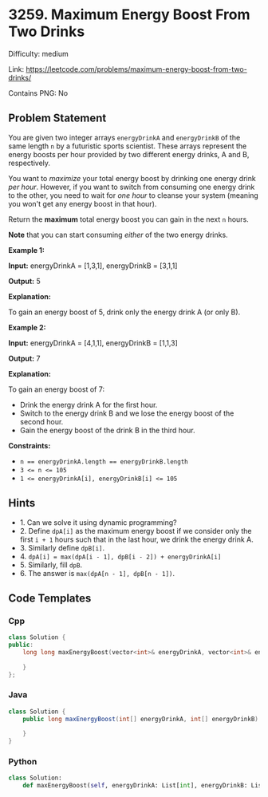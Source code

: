 # 3259. Maximum Energy Boost From Two Drinks

Difficulty: medium

Link: https://leetcode.com/problems/maximum-energy-boost-from-two-drinks/

Contains PNG: No

## Problem Statement

You are given two integer arrays `energyDrinkA` and `energyDrinkB` of the same length `n` by a futuristic sports scientist. These arrays represent the energy boosts per hour provided by two different energy drinks, A and B, respectively.

You want to *maximize* your total energy boost by drinking one energy drink *per hour*. However, if you want to switch from consuming one energy drink to the other, you need to wait for *one hour* to cleanse your system (meaning you won't get any energy boost in that hour).

Return the **maximum** total energy boost you can gain in the next `n` hours.

**Note** that you can start consuming *either* of the two energy drinks.

**Example 1:**

**Input:** energyDrinkA \= \[1,3,1], energyDrinkB \= \[3,1,1]

**Output:** 5

**Explanation:**

To gain an energy boost of 5, drink only the energy drink A (or only B).

**Example 2:**

**Input:** energyDrinkA \= \[4,1,1], energyDrinkB \= \[1,1,3]

**Output:** 7

**Explanation:**

To gain an energy boost of 7:

* Drink the energy drink A for the first hour.
* Switch to the energy drink B and we lose the energy boost of the second hour.
* Gain the energy boost of the drink B in the third hour.

**Constraints:**

* `n == energyDrinkA.length == energyDrinkB.length`
* `3 <= n <= 105`
* `1 <= energyDrinkA[i], energyDrinkB[i] <= 105`

## Hints

- 1\. Can we solve it using dynamic programming?
- 2\. Define `dpA[i]` as the maximum energy boost if we consider only the first `i + 1` hours such that in the last hour, we drink the energy drink A.
- 3\. Similarly define `dpB[i]`.
- 4\. `dpA[i] = max(dpA[i - 1], dpB[i - 2]) + energyDrinkA[i]`
- 5\. Similarly, fill `dpB`.
- 6\. The answer is `max(dpA[n - 1], dpB[n - 1])`.

## Code Templates

### Cpp
```cpp
class Solution {
public:
    long long maxEnergyBoost(vector<int>& energyDrinkA, vector<int>& energyDrinkB) {
        
    }
};
```

### Java
```java
class Solution {
    public long maxEnergyBoost(int[] energyDrinkA, int[] energyDrinkB) {
        
    }
}
```

### Python
```python
class Solution:
    def maxEnergyBoost(self, energyDrinkA: List[int], energyDrinkB: List[int]) -> int:
        
```

